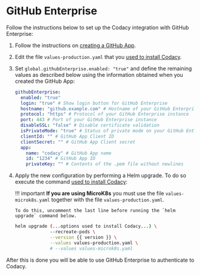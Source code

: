 # GitHub Enterprise

Follow the instructions below to set up the Codacy integration with GitHub Enterprise:

1.  Follow the instructions on [creating a GitHub App](github-app-create.md).

2.  Edit the file `values-production.yaml` that you [used to install Codacy](../../index.md#helm-upgrade).

3.  Set `global.githubEnterprise.enabled: "true"` and define the remaining values as described below using the information obtained when you created the GitHub App:

    ```yaml
    githubEnterprise:
      enabled: "true"
      login: "true" # Show login button for GitHub Enterprise
      hostname: "github.example.com" # Hostname of your GitHub Enterprise instance
      protocol: "https" # Protocol of your GitHub Enterprise instance
      port: 443 # Port of your GitHub Enterprise instance
      disableSSL: "false" # Disable certificate validation
      isPrivateMode: "true" # Status of private mode on your GitHub Enterprise instance
      clientId: "" # GitHub App Client ID
      clientSecret: "" # GitHub App Client secret
      app:
        name: "codacy" # GitHub App name
        id: "1234" # GitHub App ID
        privateKey: "" # Contents of the .pem file without newlines
    ```

4.  Apply the new configuration by performing a Helm upgrade. To do so execute the command [used to install Codacy](../../index.md#helm-upgrade):

    !!! important
        **If you are using MicroK8s** you must use the file `values-microk8s.yaml` together with the file `values-production.yaml`.
        
        To do this, uncomment the last line before running the `helm upgrade` command below.

    ```bash
    helm upgrade (...options used to install Codacy...) \
                 --recreate-pods \
                 --version {{ version }} \
                 --values values-production.yaml \
                 # --values values-microk8s.yaml
    ```

After this is done you will be able to use GitHub Enterprise to authenticate to Codacy.

